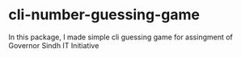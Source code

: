 # cli-number-guessing-game
In this package, I made simple cli guessing game for assingment of Governor Sindh IT Initiative
